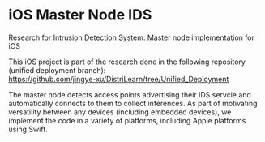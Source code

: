 # iOS Master Node IDS
Research for Intrusion Detection System: Master node implementation for iOS


This iOS project is part of the research done in the following repository (unified deployment branch):<br>
https://github.com/jingye-xu/DistriLearn/tree/Unified_Deployment

The master node detects access points advertising their IDS servcie and automatically connects to them to collect inferences. As part of motivating versatility between any devices (including embedded devices), we implement the code in a variety of platforms, including Apple platforms using Swift. 

